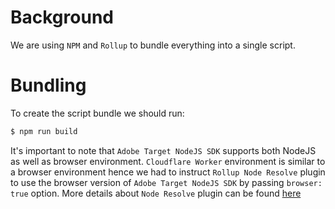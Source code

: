 # Background
We are using `NPM` and `Rollup` to bundle everything into a single script.

# Bundling
To create the script bundle we should run:
```bash
$ npm run build
```

It's important to note that `Adobe Target NodeJS SDK` supports both NodeJS as well as browser environment. `Cloudflare Worker` environment is similar to a browser environment hence we had to instruct `Rollup Node Resolve` plugin to use the browser version of `Adobe Target NodeJS SDK` by passing `browser: true` option. More details about `Node Resolve` plugin can be found [here](https://www.npmjs.com/package/@rollup/plugin-node-resolve)